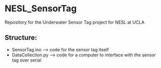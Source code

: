 # NESL_SensorTag
Repository for the Underwater Sensor Tag project for NESL at UCLA

## Structure:
- SensorTag.ino --> code for the sensor tag itself
- DataCollection.py --> code for a computer to interface with the sensor tag over serial
